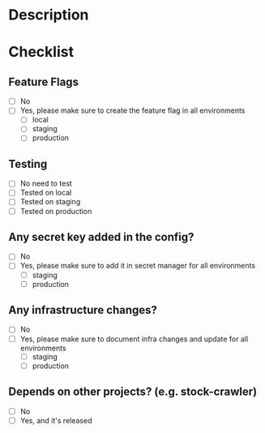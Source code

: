 # Description

# Checklist

## Feature Flags
  - [ ] No
  - [ ] Yes, please make sure to create the feature flag in all environments
    - [ ] local
    - [ ] staging
    - [ ] production

## Testing
  - [ ] No need to test
  - [ ] Tested on local
  - [ ] Tested on staging
  - [ ] Tested on production

## Any secret key added in the config?
  - [ ] No
  - [ ] Yes, please make sure to add it in secret manager for all environments
    - [ ] staging
    - [ ] production

## Any infrastructure changes?
  - [ ] No
  - [ ] Yes, please make sure to document infra changes and update for all environments
    - [ ] staging
    - [ ] production

## Depends on other projects? (e.g. stock-crawler)
  - [ ] No
  - [ ] Yes, and it's released
